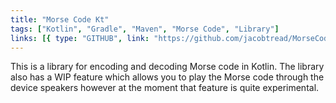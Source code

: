 ```yaml
---
title: "Morse Code Kt"
tags: ["Kotlin", "Gradle", "Maven", "Morse Code", "Library"]
links: [{ type: "GITHUB", link: "https://github.com/jacobtread/MorseCode" }]
---
```


This is a library for encoding and decoding Morse code in Kotlin. The library also has a WIP
feature which allows you to play the Morse code through the device speakers however at
the moment that feature is quite experimental.
